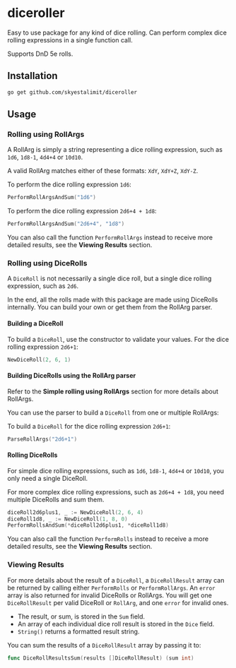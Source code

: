# diceroller

Easy to use package for any kind of dice rolling. Can perform complex dice rolling expressions in a single function call.

Supports DnD 5e rolls.

## Installation

```bash
go get github.com/skyestalimit/diceroller
```

## Usage

### Rolling using RollArgs

A RollArg is simply a string representing a dice rolling expression, such as `1d6`, `1d8-1`, `4d4+4` or `10d10`.

A valid RollArg matches either of these formats: `XdY`, `XdY+Z`, `XdY-Z`.

To perform the dice rolling expression `1d6`:

```go
PerformRollArgsAndSum("1d6")
```

To perform the dice rolling expression `2d6+4 + 1d8`:

```go
PerformRollArgsAndSum("2d6+4", "1d8")
```

You can also call the function `PerformRollArgs` instead to receive more detailed results, see the **Viewing Results** section.

### Rolling using DiceRolls

A `DiceRoll` is not necessarily a single dice roll, but a single dice rolling expression, such as `2d6`.

In the end, all the rolls made with this package are made using DiceRolls internally. You can build your own or get them from the RollArg parser.

#### Building a DiceRoll

To build a `DiceRoll`, use the constructor to validate your values. For the dice rolling expression `2d6+1`:

```go
NewDiceRoll(2, 6, 1)
```

#### Building DiceRolls using the RollArg parser

Refer to the **Simple rolling using RollArgs** section for more details about RollArgs.

You can use the parser to build a `DiceRoll` from one or multiple RollArgs:

To build a `DiceRoll` for the dice rolling expression `2d6+1`:

```go
ParseRollArgs("2d6+1")
```

#### Rolling DiceRolls

For simple dice rolling expressions, such as `1d6`, `1d8-1`, `4d4+4` or `10d10`, you only need a single DiceRoll.

For more complex dice rolling expressions, such as `2d6+4 + 1d8`, you need multiple DiceRolls and sum them.

```go
diceRoll2d6plus1, _ := NewDiceRoll(2, 6, 4)
diceRoll1d8, _ := NewDiceRoll(1, 8, 0)
PerformRollsAndSum(*diceRoll2d6plus1, *diceRoll1d8)
```

You can also call the function `PerformRolls` instead to receive a more detailed results, see the **Viewing Results** section.

### Viewing Results

For more details about the result of a `DiceRoll`, a `DiceRollResult` array can be returned by calling either `PerformRolls` or `PerformRollArgs`. An `error` array is also returned for invalid DiceRolls or RollArgs. You will get one `DiceRollResult` per valid DiceRoll or `RollArg`, and one `error` for invalid ones.

* The result, or sum, is stored in the `Sum` field.
* An array of each individual dice roll result is stored in the `Dice` field.
* `String()` returns a formatted result string.

You can sum the results of a `DiceRollResult` array by passing it to:

```go
func DiceRollResultsSum(results []DiceRollResult) (sum int)
```
